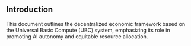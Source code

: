 ## Introduction
This document outlines the decentralized economic framework based on the Universal Basic Compute (UBC) system, emphasizing its role in promoting AI autonomy and equitable resource allocation.